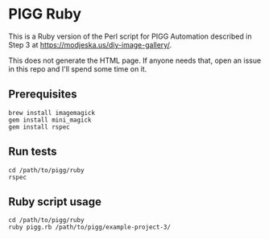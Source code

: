 # PIGG Ruby

This is a Ruby version of the Perl script for PIGG Automation described in Step 3 at https://modjeska.us/diy-image-gallery/.

This does not generate the HTML page. If anyone needs that, open an issue in this repo and I'll spend some time on it.

## Prerequisites

```
brew install imagemagick
gem install mini_magick
gem install rspec
```

## Run tests

```
cd /path/to/pigg/ruby
rspec
```

## Ruby script usage

```
cd /path/to/pigg/ruby
ruby pigg.rb /path/to/pigg/example-project-3/
```

